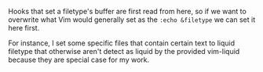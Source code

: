 Hooks that set a filetype's buffer are first read from here, so if we want
to overwrite what Vim would generally set as the `:echo &filetype` we can
set it here first.

For instance, I set some specific files that contain certain text to liquid
filetype that otherwise aren't detect as liquid by the provided vim-liquid
because they are special case for my work.
